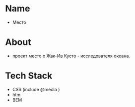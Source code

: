 # Name

* Место 

# About 

* проект место о Жак-Ив Кусто - исследователя океана. 

# Tech Stack 

- CSS (include @media )
- htm
- BEM



